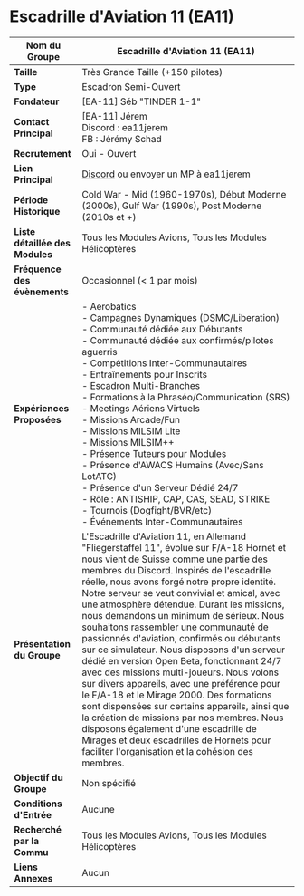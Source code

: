 # Escadrille d'Aviation 11 (EA11)

| **Nom du Groupe**       | Escadrille d'Aviation 11 (EA11)   |
|-------------------------|------------------------------------|
| **Taille**              | Très Grande Taille (+150 pilotes) |
| **Type**                | Escadron Semi-Ouvert              |
| **Fondateur**           | [EA-11] Séb "TINDER 1-1"          |
| **Contact Principal**   | [EA-11] Jérem <br/> Discord : ea11jerem <br/> FB : Jérémy Schad |
| **Recrutement**         | Oui - Ouvert                      |
| **Lien Principal**      | [Discord](https://discord.gg/tcSGh4bZug) ou envoyer un MP à ea11jerem |
| **Période Historique**  | Cold War - Mid (1960-1970s), Début Moderne (2000s), Gulf War (1990s), Post Moderne (2010s et +) |
| **Liste détaillée des Modules** | Tous les Modules Avions, Tous les Modules Hélicoptères |
| **Fréquence des évènements** | Occasionnel (< 1 par mois)       |
| **Expériences Proposées** | - Aerobatics <br/> - Campagnes Dynamiques (DSMC/Liberation) <br/> - Communauté dédiée aux Débutants <br/> - Communauté dédiée aux confirmés/pilotes aguerris <br/> - Compétitions Inter-Communautaires <br/> - Entraînements pour Inscrits <br/> - Escadron Multi-Branches <br/> - Formations à la Phraséo/Communication (SRS) <br/> - Meetings Aériens Virtuels <br/> - Missions Arcade/Fun <br/> - Missions MILSIM Lite <br/> - Missions MILSIM++ <br/> - Présence Tuteurs pour Modules <br/> - Présence d'AWACS Humains (Avec/Sans LotATC) <br/> - Présence d'un Serveur Dédié 24/7 <br/> - Rôle : ANTISHIP, CAP, CAS, SEAD, STRIKE <br/> - Tournois (Dogfight/BVR/etc) <br/> - Événements Inter-Communautaires |
| **Présentation du Groupe** | L'Escadrille d'Aviation 11, en Allemand "Fliegerstaffel 11", évolue sur F/A-18 Hornet et nous vient de Suisse comme une partie des membres du Discord. Inspirés de l'escadrille réelle, nous avons forgé notre propre identité. Notre serveur se veut convivial et amical, avec une atmosphère détendue. Durant les missions, nous demandons un minimum de sérieux. Nous souhaitons rassembler une communauté de passionnés d'aviation, confirmés ou débutants sur ce simulateur. Nous disposons d'un serveur dédié en version Open Beta, fonctionnant 24/7 avec des missions multi-joueurs. Nous volons sur divers appareils, avec une préférence pour le F/A-18 et le Mirage 2000. Des formations sont dispensées sur certains appareils, ainsi que la création de missions par nos membres. Nous disposons également d'une escadrille de Mirages et deux escadrilles de Hornets pour faciliter l'organisation et la cohésion des membres. |
| **Objectif du Groupe**  | Non spécifié                      |
| **Conditions d'Entrée** | Aucune                            |
| **Recherché par la Commu** | Tous les Modules Avions, Tous les Modules Hélicoptères |
| **Liens Annexes**       | Aucun                             |
